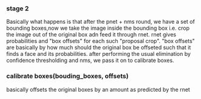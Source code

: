 ### stage 2
Basically what happens is that after the pnet + nms round, we have a set of bounding boxes,now we take the image inside the bounding box i.e. crop the image out of the original box adn feed it through rnet. rnet gives probabilities and "box offsets" for each such "proposal crop". "box offsets" are basically by how much should the original box be offseted such that it finds a face and its probabilities. after performing the usual elimination by confidence thresholding and nms, we pass it on to calibrate boxes.

### calibrate boxes(bouding_boxes, offsets)
basically offsets the original boxes by an amount as predicted by the rnet

